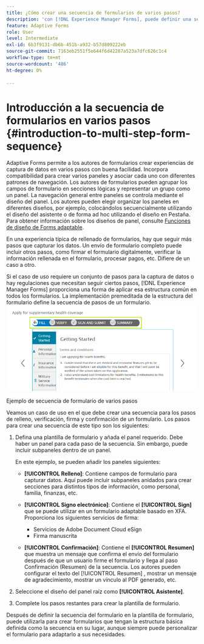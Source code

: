 ```yaml
---
title: ¿Cómo crear una secuencia de formularios de varios pasos?
description: 'con [!DNL Experience Manager Forms], puede definir una secuencia de paneles de formulario para que los usuarios naveguen y rellenen un formulario adaptable. Profundizar tomando un enfoque de caso de uso como ejemplo para crear una secuencia de formulario de varios pasos. '
feature: Adaptive Forms
role: User
level: Intermediate
exl-id: 6b3f9131-db6b-451b-a932-b57d809222eb
source-git-commit: 7163eb2551f5e644f6d42287a523a7dfc626c1c4
workflow-type: tm+mt
source-wordcount: '486'
ht-degree: 0%

---
```


# Introducción a la secuencia de formularios en varios pasos {#introduction-to-multi-step-form-sequence}

Adaptive Forms permite a los autores de formularios crear experiencias de captura de datos en varios pasos con buena facilidad. Incorpora compatibilidad para crear varios paneles y asociar cada uno con diferentes patrones de navegación. Los autores de formularios pueden agrupar los campos de formulario en secciones lógicas y representar un grupo como un panel. La navegación general entre paneles se controla mediante el diseño del panel. Los autores pueden elegir organizar los paneles en diferentes diseños, por ejemplo, colocándolos secuencialmente utilizando el diseño del asistente o de forma ad hoc utilizando el diseño en Pestaña. Para obtener información sobre los diseños de panel, consulte [Funciones de diseño de Forms adaptable](layout-capabilities-adaptive-forms.md).

En una experiencia típica de rellenado de formularios, hay que seguir más pasos que capturar los datos. Un envío de formulario completo puede incluir otros pasos, como firmar el formulario digitalmente, verificar la información rellenada en el formulario, procesar pagos, etc. Difiere de un caso a otro.

Si el caso de uso requiere un conjunto de pasos para la captura de datos o hay regulaciones que necesitan seguir ciertos pasos, [!DNL Experience Manager Forms] proporciona una forma de aplicar esa estructura común en todos los formularios. La implementación premeditada de la estructura del formulario define la secuencia de pasos de un formulario. ![Ejemplo de secuencia de formulario de varios pasos](assets/formpipeline.png)

Ejemplo de secuencia de formulario de varios pasos

Veamos un caso de uso en el que debe crear una secuencia para los pasos de relleno, verificación, firma y confirmación de un formulario. Los pasos para crear una secuencia de este tipo son los siguientes:

1. Defina una plantilla de formulario y añada el panel requerido. Debe haber un panel para cada paso de la secuencia. Sin embargo, puede incluir subpaneles dentro de un panel.

   En este ejemplo, se pueden añadir los paneles siguientes:

   * **[!UICONTROL Relleno]**: Contiene campos de formulario para capturar datos. Aquí puede incluir subpaneles anidados para crear secciones para distintos tipos de información, como personal, familia, finanzas, etc.

   <!--* **[!UICONTROL Verify]**: It contains the **[!UICONTROL Verify]** component that can be used in an XFA-based Adaptive Form. It displays the information captured in the Fill panel in read-only mode for verification.-->


   * **[!UICONTROL Signo electrónico]**: Contiene el **[!UICONTROL Sign]** que se puede utilizar en un formulario adaptable basado en XFA. Proporciona los siguientes servicios de firma:

      * Servicios de Adobe Document Cloud eSign
      * Firma manuscrita
   * **[!UICONTROL Confirmación]**: Contiene el **[!UICONTROL Resumen]** que muestra un mensaje que confirma el envío del formulario después de que un usuario firme el formulario y llega al paso Confirmación (Resumen) de la secuencia. Los autores pueden configurar el texto del [!UICONTROL Resumen] , mostrar un mensaje de agradecimiento, mostrar un vínculo al PDF generado, etc.



1. Seleccione el diseño del panel raíz como **[!UICONTROL Asistente]**.
1. Complete los pasos restantes para crear la plantilla de formulario. <!-- For more information, see [Creating a custom Adaptive Form template](custom-adaptive-forms-templates.md). -->

Después de definir la secuencia del formulario en la plantilla de formulario, puede utilizarla para crear formularios que tengan la estructura básica definida como la secuencia en su lugar, aunque siempre puede personalizar el formulario para adaptarlo a sus necesidades.
